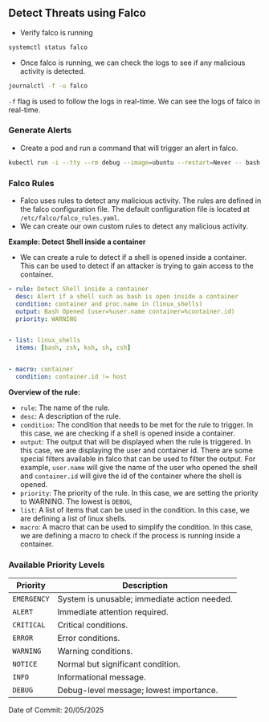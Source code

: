 ## Detect Threats using Falco

- Verify falco is running
```bash
systemctl status falco
```
- Once falco is running, we can check the logs to see if any malicious activity is detected.
```bash
journalctl -f -u falco
```
`-f` flag is used to follow the logs in real-time. We can see the logs of falco in real-time.

### Generate Alerts

- Create a pod and run a command that will trigger an alert in falco.
```bash
kubectl run -i --tty --rm debug --image=ubuntu --restart=Never -- bash
```

### Falco Rules

- Falco uses rules to detect any malicious activity. The rules are defined in the falco configuration file. The default configuration file is located at `/etc/falco/falco_rules.yaml`.
- We can create our own custom rules to detect any malicious activity.

**Example: Detect Shell inside a container**
- We can create a rule to detect if a shell is opened inside a container. This can be used to detect if an attacker is trying to gain access to the container.
```yaml
- rule: Detect Shell inside a container
  desc: Alert if a shell such as bash is open inside a container
  condition: container and proc.name in (linux_shells)
  output: Bash Opened (user=%user.name container=%container.id)
  priority: WARNING


- list: linux_shells
  items: [bash, zsh, ksh, sh, csh]


- macro: container
  condition: container.id != host
```

**Overview of the rule:**
- `rule`: The name of the rule.
- `desc`: A description of the rule.
- `condition`: The condition that needs to be met for the rule to trigger. In this case, we are checking if a shell is opened inside a container.
- `output`: The output that will be displayed when the rule is triggered. In this case, we are displaying the user and container id. There are some special filters available in falco that can be used to filter the output. For example, `user.name` will give the name of the user who opened the shell and `container.id` will give the id of the container where the shell is opened.
- `priority`: The priority of the rule. In this case, we are setting the priority to WARNING. The lowest is `DEBUG`, 
- `list`: A list of items that can be used in the condition. In this case, we are defining a list of linux shells.
- `macro`: A macro that can be used to simplify the condition. In this case, we are defining a macro to check if the process is running inside a container.

### Available Priority Levels

| Priority    | Description                                  |
| ----------- | -------------------------------------------- |
| `EMERGENCY` | System is unusable; immediate action needed. |
| `ALERT`     | Immediate attention required.                |
| `CRITICAL`  | Critical conditions.                         |
| `ERROR`     | Error conditions.                            |
| `WARNING`   | Warning conditions.                          |
| `NOTICE`    | Normal but significant condition.            |
| `INFO`      | Informational message.                       |
| `DEBUG`     | Debug-level message; lowest importance.      |

Date of Commit: 20/05/2025